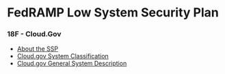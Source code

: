 # FedRAMP Low System Security Plan
### 18F - Cloud.Gov  

* [About the SSP](system_documentation/about-the-ssp.md)
* [Cloud.gov System Classification](system_documentation/system-data.md)
* [Cloud.gov General System Description](system_documentation/system-description.md)  
